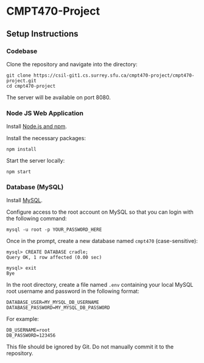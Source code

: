 # CMPT470-Project

## Setup Instructions

### Codebase

Clone the repository and navigate into the directory:
```shell
git clone https://csil-git1.cs.surrey.sfu.ca/cmpt470-project/cmpt470-project.git
cd cmpt470-project
```

The server will be available on port 8080.

### Node JS Web Application

Install [Node.js and npm](https://nodejs.org/en/).

Install the necessary packages:
```shell
npm install
```

Start the server locally:
```shell
npm start
```

### Database (MySQL)

Install [MySQL](https://www.mysql.com/).

Configure access to the root account on MySQL so that you can login with the following command:
```
mysql -u root -p YOUR_PASSWORD_HERE
```

Once in the prompt, create a new database named `cmpt470` (case-sensitive):
```
mysql> CREATE DATABASE cradle;
Query OK, 1 row affected (0.00 sec)

mysql> exit
Bye
```

In the root directory, create a file named `.env` containing your local MySQL root username and password in the following format:
```
DATABASE_USER=MY_MYSQL_DB_USERNAME
DATABASE_PASSWORD=MY_MYSQL_DB_PASSWORD
```

For example:
```
DB_USERNAME=root
DB_PASSWORD=123456
```

This file should be ignored by Git. Do not manually commit it to the repository.
